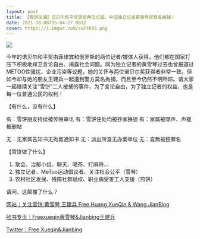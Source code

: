 ```yaml
---
layout: post
title: 【雪饼加油】诺贝尔和平奖颁给两位记者，中国独立记者黄雪琴却莫名被捕！
date: 2021-10-08T15:04:27.801Z
cover: https://i.imgur.com/sxFth95.png
---
```

![](https://i.imgur.com/sxFth95.png)

今年的诺贝尔和平奖由菲律宾和俄罗斯的两位记者/媒体人获得，他们都在国家打压下积极地捍卫言论自由、揭露社会问题。同为独立记者的黄雪琴过去也曾报道过METOO性骚扰、企业污染等议题，她的关怀与两位诺贝尔奖获得者非常一致。但如今却与她的朋友王建兵一起遭到警方莫名拘捕，而且至今仍然不明所踪。请大家一起继续关注“雪饼”二人被捕的事件，为了言论自由，为了独立记者的权益，也是每一位普通公民的权利！

<!--more-->

【有什么，没有什么】

有：雪饼朋友持续被传唤审讯
有：雪饼住处均被抄家换锁
有：家属被噤声、声援被删帖

无：无家属告知书无拘留通知书
无：派出所查无办案单位
无：查無被控罪名

【雪饼做了什么】

1. 聚会、治郁小组、聊天、喝茶、打麻将...
2. 独立记者、MeToo运动倡议者、关注社会公平（雪琴）
3. 农村社区发展、残障社群赋权、职业病受害工人支援（煎饼）

请问，这颠覆了什么？

[网站｜关注雪饼:黄雪琴 王建兵 Free Huang XueQin & Wang JianBing](https://freexqjb.netlify.app/)

[脸书专页｜Freexueqin黄雪琴&Jianbing王建兵](https://www.facebook.com/Freexueqinjianbing)

[Twitter｜Free Xueqin&Jianbing](https://twitter.com/freeXueBing)
